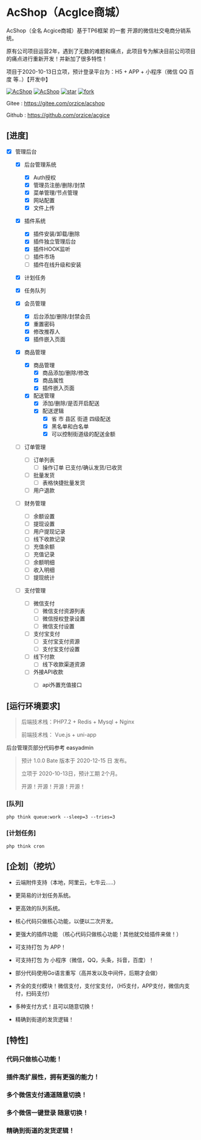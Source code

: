 # AcShop（AcgIce商城）

AcShop（全名 Acgice商城）基于TP6框架 的一套 开源的微信社交电商分销系统。

原有公司项目运营2年，遇到了无数的难题和痛点，此项目专为解决目前公司项目的痛点进行重新开发！并新加了很多特性！

项目于2020-10-13日立项，预计登录平台为：H5 + APP + 小程序（微信 QQ 百度 等..）【开发中】

[![AcShop](https://img.shields.io/badge/license-AGPL--3.0-blue)](https://oauth.acgice.com)
[![AcShop](https://img.shields.io/badge/AcShop-开发中-brightgreen)](https://oauth.acgice.com)
[![star](https://gitee.com/orzice/acshop/badge/star.svg?theme=dark)](https://gitee.com/orzice/acshop/stargazers)
[![fork](https://gitee.com/orzice/acshop/badge/fork.svg?theme=dark)](https://gitee.com/orzice/acshop/members)

Gitee : https://gitee.com/orzice/acshop

Github : https://github.com/orzice/acgice



## [进度]

- [x] 管理后台
  - [x] 后台管理系统
    - [x] Auth授权
    - [x] 管理员注册/删除/封禁
    - [x] 菜单管理/节点管理
    - [x] 网站配置
    - [x] 文件上传
  - [x] 插件系统
    - [x] 插件安装/卸载/删除
    - [x] 插件独立管理后台
    - [x] 插件HOOK监听
    - [ ] 插件市场
    - [ ] 插件在线升级和安装
  - [x] 计划任务
  - [x] 任务队列
  - [x] 会员管理
    - [x] 后台添加/删除/封禁会员
    - [x] 重置密码
    - [x] 修改推荐人
    - [x] 插件嵌入页面
  - [x] 商品管理
    - [x] 商品管理
      - [x] 商品添加/删除/修改
      - [x] 商品属性
      - [x] 插件嵌入页面
    - [x] 配送管理
      - [x] 添加/删除/是否开启配送
      - [x] 配送逻辑
        - [x] 省 市 县区 街道 四级配送
        - [x] 黑名单和白名单
        - [x] 可以控制街道级的配送金额

  - [ ] 订单管理
    - [ ] 订单列表
      - [ ] 操作订单 已支付/确认发货/已收货
    - [ ] 批量发货
      - [ ] 表格快捷批量发货
    - [ ] 用户退款
  - [ ] 财务管理
    - [ ] 余额设置
    - [ ] 提现设置
    - [ ] 用户提现记录
    - [ ] 线下收款记录
    - [ ] 充值余额
    - [ ] 充值记录
    - [ ] 余额明细
    - [ ] 收入明细
    - [ ] 提现统计

  - [ ] 支付管理

    - [ ] 微信支付
      - [ ] 微信支付资源列表
      - [ ] 微信授权登录设置
      - [ ] 微信支付设置
    - [ ] 支付宝支付
      - [ ] 支付宝支付资源
      - [ ] 支付宝支付设置
    - [ ] 线下付款
      - [ ] 线下收款渠道资源

    - [ ] 外接API收款
      - [ ] api外置充值接口



## [运行环境要求]

> 后端技术栈：PHP7.2 + Redis + Mysql + Nginx 
>
> 前端技术栈： Vue.js + uni-app

后台管理页部分代码参考 easyadmin



> 预计 1.0.0 Bate 版本于 2020-12-15 日 发布。
>
> 立项于 2020-10-13日，预计工期 2个月。
>
> 开源！开源！开源！开源！



### [队列]

```
php think queue:work --sleep=3 --tries=3
```

### [计划任务]

```
php think cron
```





## [企划]（挖坑）

- 云端附件支持（本地，阿里云，七牛云.....）

- 更简易的计划任务系统。

- 更高效的队列系统。

- 核心代码只做核心功能，以便以二次开发。

- 更强大的插件功能 （核心代码只做核心功能！其他就交给插件来做！）

- 可支持打包 为 APP！

- 可支持打包 为 小程序（微信，QQ，头条，抖音，百度）！

- 部分代码使用Go语言重写（高并发以及中间件，后期才会做）

- 齐全的支付模块！微信支付，支付宝支付，（H5支付，APP支付，微信内支付，扫码支付）

- 多种支付方式！且可以随意切换！

- 精确到街道的发货逻辑！

  

## [特性]

### 代码只做核心功能！



### 插件高扩展性，拥有更强的能力！



### 多个微信支付通道随意切换！



### 多个微信一键登录 随意切换！



### 精确到街道的发货逻辑！